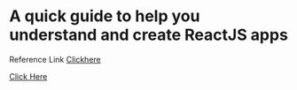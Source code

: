 # A quick guide to help you understand and create ReactJS apps

Reference Link <a href="https://www.freecodecamp.org/news/quick-guide-to-understanding-and-creating-reactjs-apps-8457ee8f7123/" target="_blank">Clickhere</a>

[Click Here](https://www.freecodecamp.org/news/quick-guide-to-understanding-and-creating-reactjs-apps-8457ee8f7123/)
